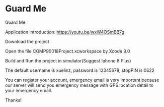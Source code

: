 # Guard Me
Guard Me

Application introduction: https://youtu.be/wxW4OSmBB7g

Download the project

Open the file COMP90018Project.xcworkspace by Xcode 9.0

Build and Run the project in simulator(Suggest Iphone 8 Plus)

The default username is xuelinz, password is 12345678, stopPIN is 0622

You can register your account, emergency email is very important because our server will send you emergency message with GPS location detail to your emergency email.

Thanks!




